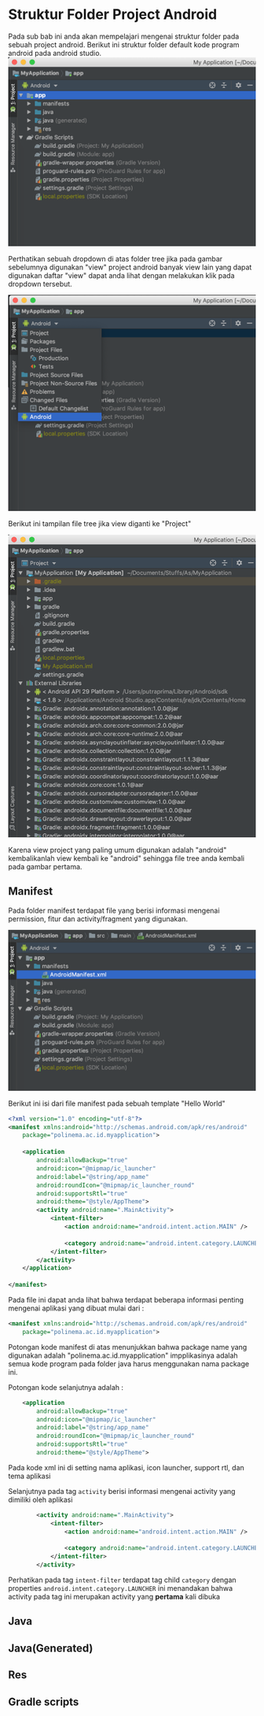 # Struktur Folder Project Android

Pada sub bab ini anda akan mempelajari mengenai struktur folder pada sebuah project android. Berikut ini struktur folder default kode program android pada android studio.
![layoutgambar](images/0204-struktur-folder.png)

Perthatikan sebuah dropdown di atas folder tree jika pada gambar sebelumnya digunakan "view" project android banyak view lain yang dapat digunakan daftar "view" dapat anda lihat dengan melakukan klik pada dropdown tersebut.

![layoutgambar](images/0205-view-project.png)

Berikut ini tampilan file tree jika view diganti ke "Project"

![layoutgambar](images/0206-view-project-click.png)

Karena view project yang paling umum digunakan adalah "android" kembalikanlah view kembali ke "android" sehingga file tree anda kembali pada gambar pertama.

## Manifest

Pada folder manifest terdapat file yang berisi informasi mengenai permission, fitur dan activity/fragment yang digunakan.

![layoutgambar](images/0207-lokasimanifest.png)

Berikut ini isi dari file manifest pada sebuah template "Hello World"

```xml
<?xml version="1.0" encoding="utf-8"?>
<manifest xmlns:android="http://schemas.android.com/apk/res/android"
    package="polinema.ac.id.myapplication">

    <application
        android:allowBackup="true"
        android:icon="@mipmap/ic_launcher"
        android:label="@string/app_name"
        android:roundIcon="@mipmap/ic_launcher_round"
        android:supportsRtl="true"
        android:theme="@style/AppTheme">
        <activity android:name=".MainActivity">
            <intent-filter>
                <action android:name="android.intent.action.MAIN" />

                <category android:name="android.intent.category.LAUNCHER" />
            </intent-filter>
        </activity>
    </application>

</manifest>
```

Pada file ini dapat anda lihat bahwa terdapat beberapa informasi penting mengenai aplikasi yang dibuat mulai dari :

```xml
<manifest xmlns:android="http://schemas.android.com/apk/res/android"
    package="polinema.ac.id.myapplication">
```

Potongan kode manifest di atas menunjukkan bahwa package name yang digunakan adalah "polinema.ac.id.myapplication" impplikasinya adalah semua kode program pada folder java harus menggunakan nama package ini.

Potongan kode selanjutnya adalah :

```xml
    <application
        android:allowBackup="true"
        android:icon="@mipmap/ic_launcher"
        android:label="@string/app_name"
        android:roundIcon="@mipmap/ic_launcher_round"
        android:supportsRtl="true"
        android:theme="@style/AppTheme">
```

Pada kode xml ini di setting nama aplikasi, icon launcher, support rtl, dan tema aplikasi

Selanjutnya pada tag `activity` berisi informasi mengenai activity yang dimiliki oleh aplikasi

```xml
        <activity android:name=".MainActivity">
            <intent-filter>
                <action android:name="android.intent.action.MAIN" />

                <category android:name="android.intent.category.LAUNCHER" />
            </intent-filter>
        </activity>
```

Perhatikan pada tag `intent-filter` terdapat tag child `category` dengan properties `android.intent.category.LAUNCHER` ini menandakan bahwa activity pada tag ini merupakan activity yang **pertama** kali dibuka

## Java

## Java(Generated)

## Res

## Gradle scripts
